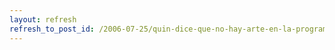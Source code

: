 ```yaml
---
layout: refresh
refresh_to_post_id: /2006-07-25/quin-dice-que-no-hay-arte-en-la-programacin
---
```

